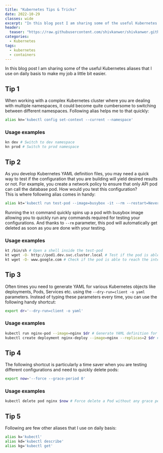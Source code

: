 ```yaml
---
title: "Kubernetes Tips & Tricks"
date: 2022-10-29
classes: wide
excerpt: "In this blog post I am sharing some of the useful Kubernetes aliases that I use on daily basis to make my job a little bit easier."
header:
  teaser: "https://raw.githubusercontent.com/shivkanwer/shivkanwer.github.io/main/assets/images/kubernetes-fundametals/Kubernetes_architecture.jpg"
categories:
  - Kubernetes
tags:
  - kubernetes
  - containers
---
```


In this blog post I am sharing some of the useful Kubernetes aliases that I use on daily basis to make my job a little bit easier.

## Tip 1

When working with a complex Kubernetes cluster where you are dealing with multiple namespaces, it could become quite cumbersome to switching between different namespaces. Following alias helps me to that quickly:

```bash
alias kn='kubectl config set-context --current --namespace'
```

### Usage examples

```bash
kn dev # Switch to dev namespace
kn prod # Switch to prod namespace
```

## Tip 2

As you develop Kubernetes YAML definition files, you may need a quick way to test if the configuration that you are building will yield desired results or not. For example, you create a network policy to ensure that only API pod can call the database pod. How would you test this configuration?  
This is where following alias comes in handy:

```bash
alias kt='kubectl run test-pod --image=busybox -it --rm --restart=Never --'
```

Running the `kt` command quickly spins up a pod with busybox image allowing you to quickly run any commands required for testing your configurations. And thanks to `--rm` parameter, this pod will automatically get deleted as soon as you are done with your testing.

### Usage examples

```bash
kt /bin/sh # Open a shell inside the test-pod
kt wget -O- http://pod1.dev.svc.cluster.local # Test if the pod is able to reach pod1 in the dev namespace
kt wget -O- www.google.com # Check if the pod is able to reach the internet
```

## Tip 3

Often times you need to generate YAML for various Kubernetes objects like deployments, Pods, Services etc. using the `--dry-run=client -o yaml` parameters. Instead of typing these parameters every time, you can use the following handy shortcut:

```bash
export dr='--dry-run=client -o yaml'
```

### Usage examples

```bash
kubectl run nginx-pod --image=nginx $dr # Generate YAML definition for a Pod
kubectl create deployment nginx-deploy --image=nginx --replicas=2 $dr # Generate YAML definition for a Deployment
```

## Tip 4

The following shortcut is particularly a time saver when you are testing different configurations and need to quickly delete pods:

```bash
export now='--force --grace-period 0'
```

### Usage examples

```bash
kubectl delete pod nginx $now # Force delete a Pod without any grace period
```

## Tip 5

Following are few other aliases that I use on daily basis:

```bash
alias k='kubectl'
alias kd='kubectl describe'
alias kg='kubectl get'
```
